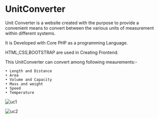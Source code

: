 # UnitConverter
Unit Converter is a website created with the purpose to provide  a convenient means to convert between the various units of measurement within different systems.

It is Developed with Core PHP as a programming Language.

HTML,CSS,BOOTSTRAP are used in Creating Frontend.

This UnitConverter  can convert among following meaurements:-

    • Length and Distance
    • Area
    • Volume and Capacity
    • Mass and weight
    • Speed
    • Temperature
    
  ![uc1](https://user-images.githubusercontent.com/83365704/156114674-d2e6e094-261d-422e-a985-03c7c78e44ff.png)

![uc2](https://user-images.githubusercontent.com/83365704/156114525-127bc503-93b5-42a5-babd-069bac0311bb.png)

